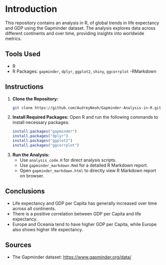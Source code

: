 # Introduction
This repository contains an analysis in R, of global trends in life expectancy and GDP using the Gapminder dataset. The analysis explores data across different continents and over time, providing insights into worldwide metrics.

## Tools Used
- R
- R Packages: `gapminder`, `dplyr`, `ggplot2`, `shiny`, `ggcorrplot`
-RMarkdown

## Instructions
1. **Clone the Repository:**
   ```bash
   git clone https://github.com/AudreyNeoh/Gapminder-Analysis-in-R.git
   ```
2. **Install Required Packages:**
   Open R and run the following commands to install necessary packages:
   ```r
   install.packages("gapminder")
   install.packages("dplyr")
   install.packages("ggplot2")
   install.packages("ggcorrplot")
   ```
3. **Run the Analysis:**
   - Use `analysis_code.R` for direct analysis scripts.
   - Use `gapminder_markdown.Rmd` for a detailed R Markdown report.
   - Open `gapminder_markdown.html` to directly view R Markdown report on browser. 

## Conclusions
- Life expectancy and GDP per Capita has generally increased over time across all continents.
- There is a positive correlation between GDP per Capita and life expectancy.
- Europe and Oceania tend to have higher GDP per Capita, while Europe also shows higher life expectancy.

## Sources
- The Gapminder dataset: https://www.gapminder.org/data/

